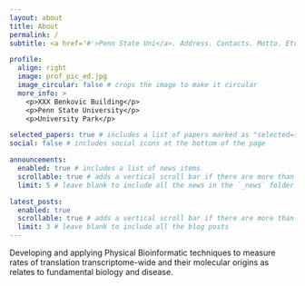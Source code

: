 ```yaml
---
layout: about
title: About
permalink: /
subtitle: <a href='#'>Penn State Uni</a>. Address. Contacts. Motto. Etc.

profile:
  align: right
  image: prof_pic_ed.jpg
  image_circular: false # crops the image to make it circular
  more_info: >
    <p>XXX Benkovic Building</p>
    <p>Penn State University</p>
    <p>University Park</p>

selected_papers: true # includes a list of papers marked as "selected={true}"
social: false # includes social icons at the bottom of the page

announcements:
  enabled: true # includes a list of news items
  scrollable: true # adds a vertical scroll bar if there are more than 3 news items
  limit: 5 # leave blank to include all the news in the `_news` folder

latest_posts:
  enabled: true
  scrollable: true # adds a vertical scroll bar if there are more than 3 new posts items
  limit: 3 # leave blank to include all the blog posts
---
```

<!-- Introduce about the Lab -->
Developing and applying Physical Bioinformatic techniques to measure rates of translation transcriptome-wide and their molecular origins as relates to fundamental biology and disease.
